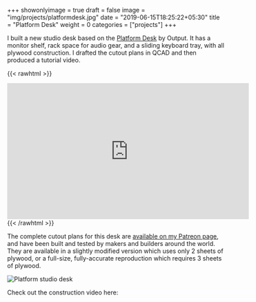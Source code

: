 +++
showonlyimage = true
draft = false
image = "img/projects/platformdesk.jpg"
date = "2019-06-15T18:25:22+05:30"
title = "Platform Desk"
weight = 0
categories = ["projects"]
+++

I built a new studio desk based on the [Platform Desk](https://output.com/products/platform) by Output. It has a monitor shelf, rack space for audio gear, and a sliding keyboard tray, with all plywood construction.  I drafted the cutout plans in QCAD and then produced a tutorial video.  

<!--more-->

{{< rawhtml >}}
<iframe width="560" height="315" src="https://www.youtube.com/embed/yl1Z7b8WvFc" frameborder="0" allow="autoplay; encrypted-media" allowfullscreen></iframe>
{{< /rawhtml >}}


The complete cutout plans for this desk are [available on my Patreon page](https://patreon.com/extralife), and have been built and tested by makers and builders around the world. They are available in a slightly modified version which uses only 2 sheets of plywood, or a full-size, fully-accurate reproduction which requires 3 sheets of plywood.


![Platform studio desk](/img/projects/platformdesk.jpg)


Check out the construction video here:

